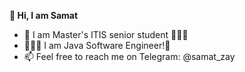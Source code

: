**👋 Hi, I am Samat**
- 💞️ I am Master's ITIS senior student 👨🏻‍🎓 
- 👩🏻‍💻 I am Java Software Engineer!💼
- 📫 Feel free to reach me on Telegram: @samat_zay
